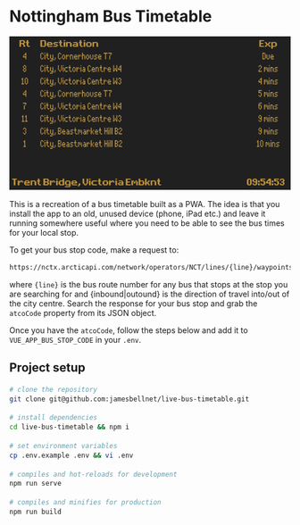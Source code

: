 # Nottingham Bus Timetable

<p align="center">
  <img width="600" height="275" src="https://github.com/jamesbellnet/live-bus-timetable/raw/master/screenshot.jpg">
</p>

This is a recreation of a bus timetable built as a PWA. The idea is that you install the app to an old, unused device (phone, iPad etc.) and leave it running somewhere useful where you need to be able to see the bus times for your local stop.

To get your bus stop code, make a request to:

```bash
https://nctx.arcticapi.com/network/operators/NCT/lines/{line}/waypoints?direction={inbound|outbound}
```

where `{line}` is the bus route number for any bus that stops at the stop you are searching for and {inbound|outound} is the direction of travel into/out of the city centre. Search the response for your bus stop and grab the `atcoCode` property from its JSON object.

Once you have the `atcoCode`, follow the steps below and add it to `VUE_APP_BUS_STOP_CODE` in your `.env`.

## Project setup
```bash
# clone the repository
git clone git@github.com:jamesbellnet/live-bus-timetable.git

# install dependencies
cd live-bus-timetable && npm i

# set environment variables
cp .env.example .env && vi .env

# compiles and hot-reloads for development
npm run serve

# compiles and minifies for production
npm run build
```
